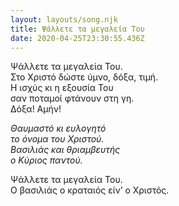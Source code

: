 ```yaml
---
layout: layouts/song.njk
title: Ψάλλετε τα μεγαλεία Του
date: 2020-04-25T23:30:55.436Z
---
```

Ψάλλετε τα μεγαλεία Του.\
Στο Χριστό δώστε ύμνο, δόξα, τιμή.\
Η ισχύς κι η εξουσία Του\
σαν ποταμοί φτάνουν στη γη.\
Δόξα! Αμήν!

*Θαυμαστό κι ευλογητό*\
*το όνομα του Χριστού.*\
*Βασιλιάς και θριαμβευτής*\
*ο Κύριος παντού.*

Ψάλλετε τα μεγαλεία Του.\
Ο βασιλιάς ο κραταιός είν’ ο Χριστός.